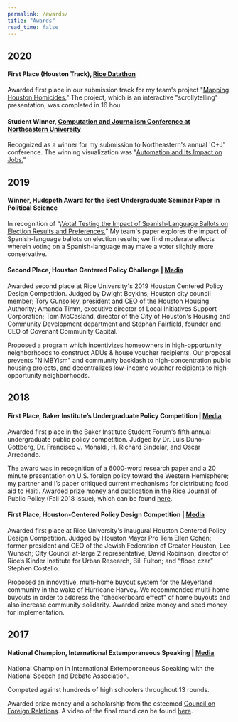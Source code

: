```yaml
---
permalink: /awards/
title: "Awards"
read_time: false
---
```


## 2020

#### First Place (Houston Track), [Rice Datathon](https://datathon.rice.edu/)

Awarded first place in our submission track for my team's project "[Mapping Houston Homicides.](https://connorrothschild.github.io/datathon-2020/source/)" The project, which is an interactive "scrollytelling" presentation, was completed in 16 hou



#### Student Winner, [Computation and Journalism Conference at Northeastern University](https://cj2020.northeastern.edu/student-contest/)

Recognized as a winner for my submission to Northeastern's annual 'C+J' conference. The winning visualization was "[Automation and Its Impact on Jobs.](https://connorrothschild.shinyapps.io/automation/)"



## 2019

#### Winner, Hudspeth Award for the Best Undergraduate Seminar Paper in Political Science

In recognition of “[¡Vota! Testing the Impact of Spanish-Language Ballots on Election Results and Preferences.](https://scholarship.rice.edu/bitstream/handle/1911/106103/Vota-RDSA-Submission.pdf?sequence=2&isAllowed=y)” My team's paper explores the impact of Spanish-language ballots on election results; we find moderate effects wherein voting on a Spanish-language may make a voter slightly more conservative. 



#### Second Place, Houston Centered Policy Challenge | [Media](https://kinder.rice.edu/urbanedge/2019/02/26/affordable-housing-houston-rice-university)

Awarded second place at Rice University's 2019 Houston Centered Policy Design Competition. Judged by Dwight Boykins, Houston city council member; Tory Gunsolley, president and CEO of the Houston Housing Authority; Amanda Timm, executive director of Local Initiatives Support Corporation; Tom McCasland, director of the City of Houston's Housing and Community Development department and Stephan Fairfield, founder and CEO of Covenant Community Capital. 

Proposed a program which incentivizes homeowners in high-opportunity neighborhoods to construct ADUs & house voucher recipients. Our proposal prevents "NIMBYism" and community backlash to high-concentration public housing projects, and decentralizes low-income voucher recipients to high-opportunity neighborhoods.



## 2018

#### First Place, Baker Institute’s Undergraduate Policy Competition | [Media](https://mailchi.mp/rice.edu/gala-547673?e=a93e1ef59d#AnnualReport)

Awarded first place in the Baker Institute Student Forum's fifth annual undergraduate public policy competition. Judged by Dr. Luis Duno-Gottberg, Dr. Francisco J. Monaldi, H. Richard Sindelar, and Oscar Arredondo. 

The award was in recognition of a 6000-word research paper and a 20 minute presentation on U.S. foreign policy toward the Western Hemisphere; my partner and I’s paper critiqued current mechanisms for distributing food aid to Haiti. Awarded prize money and publication in the Rice Journal of Public Policy (Fall 2018 issue), which can be found [here](https://issuu.com/ricejpp/docs/rjppfinalsingle/20).



#### First Place, Houston-Centered Policy Design Competition | [Media](https://www.houstonpublicmedia.org/articles/news/2018/02/27/270232/rice-students-win-flood-policy-contest-for-multi-home-buyout-idea/)

Awarded first place at Rice University's inaugural Houston Centered Policy Design Competition. Judged by Houston Mayor Pro Tem Ellen Cohen; former president and CEO of the Jewish Federation of Greater Houston, Lee Wunsch; City Council at-large 2 representative, David Robinson; director of Rice’s Kinder Institute for Urban Research, Bill Fulton; and “flood czar” Stephen Costello.

Proposed an innovative, multi-home buyout system for the Meyerland community in the wake of Hurricane Harvey. We recommended multi-home buyouts in order to address the "checkerboard effect" of home buyouts and also increase community solidarity. Awarded prize money and seed money for implementation.



## 2017

#### National Champion, International Extemporaneous Speaking | [Media](https://www.news-leader.com/story/news/business/2017/06/28/kickapoo-high-school-senior-earns-accolades-national-speech-and-debate-tournament/435570001/)

National Champion in International Extemporaneous Speaking with the National Speech and Debate Association.

Competed against hundreds of high schoolers throughout 13 rounds.

Awarded prize money and a scholarship from the esteemed [Council on Foreign Relations](http://cfr.org/). A video of the final round can be found [here](https://www.youtube.com/watch?v=lzoUu1fDmWE).